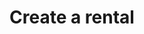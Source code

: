 ---
title: "Create a rental"
description: "Link each property with its tenant by describing expenses, services, and more."
image: "./signing-contract.png"
---